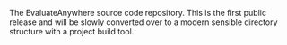 The EvaluateAnywhere source code repository. This is the first public release and will be slowly converted over to a modern sensible directory structure with a project build tool.
